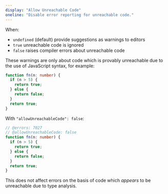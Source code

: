 ```yaml
---
display: "Allow Unreachable Code"
oneline: "Disable error reporting for unreachable code."
---
```


When:

- `undefined` (default) provide suggestions as warnings to editors
- `true` unreachable code is ignored
- `false` raises compiler errors about unreachable code

These warnings are only about code which is provably unreachable due to the use of JavaScript syntax, for example:

```ts
function fn(n: number) {
  if (n > 5) {
    return true;
  } else {
    return false;
  }
  return true;
}
```

With `"allowUnreachableCode": false`:

```ts 
// @errors: 7027
// @allowUnreachableCode: false
function fn(n: number) {
  if (n > 5) {
    return true;
  } else {
    return false;
  }
  return true;
}
```

This does not affect errors on the basis of code which _appears_ to be unreachable due to type analysis.
